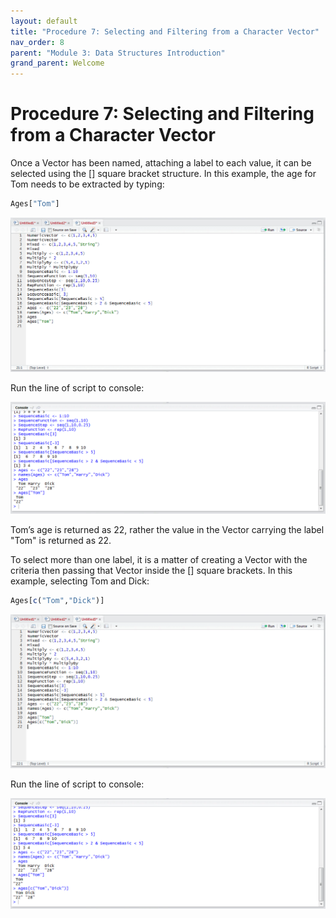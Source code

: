 ```yaml
---
layout: default
title: "Procedure 7: Selecting and Filtering from a Character Vector"
nav_order: 8
parent: "Module 3: Data Structures Introduction"
grand_parent: Welcome
---
```


# Procedure 7: Selecting and Filtering from a Character Vector

Once a Vector has been named,  attaching a label to each value,  it can be selected using the [] square bracket structure.  In this example,  the age for Tom needs to be extracted by typing:

``` r
Ages["Tom"]
```

![img.png](img.png)

Run the line of script to console:

![img_1.png](img_1.png)

Tom’s age is returned as 22, rather the value in the Vector carrying the label "Tom" is returned as 22.  

To select more than one label, it is a matter of creating a Vector with the criteria then passing that Vector inside the [] square brackets.  In this example, selecting Tom and Dick:

``` r
Ages[c("Tom","Dick")]
```

![img_2.png](img_2.png)

Run the line of script to console:

![img_3.png](img_3.png)